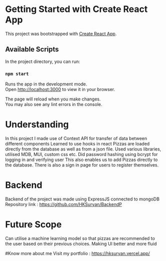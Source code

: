 # Getting Started with Create React App

This project was bootstrapped with [Create React App](https://github.com/facebook/create-react-app).

## Available Scripts

In the project directory, you can run:

### `npm start`

Runs the app in the development mode.\
Open [http://localhost:3000](http://localhost:3000) to view it in your browser.

The page will reload when you make changes.\
You may also see any lint errors in the console.

# Understanding 
In this project I made use of Context API for transfer of data between different components
Learned to use hooks in react
Pizzas are loaded directly from the database as well as from a json file.
Used various libraries, utilised MDB, MUI, custom css etc.
Did password hashing using bcrypt for logging in and verifying user
This also enables us to add Pizzas directly to the database.
There is also a sign in page for users to register themselves.


# Backend 
Backend of the project was made using ExpressJS connected to mongoDB 
Repository link : https://github.com/HKSuryan/BackendP

# Future Scope
Can utilise a machine learning model so that pizzas are recommended to the user based on their previous choices.
Making UI better and more fluid

#Know more about me
Visit my portfolio : https://hksuryan.vercel.app/




